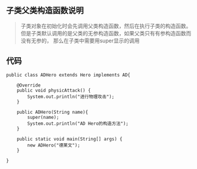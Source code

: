 
  ## 子类父类构造函数说明
  > 子类对象在初始化时会先调用父类构造函数，然后在执行子类的构造函数。但是子类默认调用的是父类的无参构造函数，如果父类只有有参构造函数而没有无参的，
  那么在子类中需要用super显示的调用
  
  ## 代码
  ```
  public class ADHero extends Hero implements AD{

      @Override
      public void physicAttack() {
          System.out.println("进行物理攻击");
      }

      public ADHero(String name){
          super(name);
          System.out.println("AD Hero的构造方法");
      }

      public static void main(String[] args) {
          new ADHero("德莱文");
      }

  }
  ```
